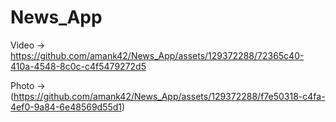 # News_App

Video -> https://github.com/amank42/News_App/assets/129372288/72365c40-410a-4548-8c0c-c4f5479272d5

Photo ->(https://github.com/amank42/News_App/assets/129372288/f7e50318-c4fa-4ef0-9a84-6e48569d55d1)

